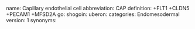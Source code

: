 name: Capillary endothelial cell
abbreviation: CAP
definition: +FLT1 +CLDN5 +PECAM1 +MFSD2A
go:
shogoin: 
uberon:
categories: Endomesodermal
version: 1
synonyms:

